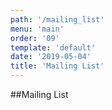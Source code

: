 ```yaml
---
path: '/mailing_list'
menu: 'main'
order: '09'
template: 'default'
date: '2019-05-04'
title: 'Mailing List'
---
```


##Mailing List
